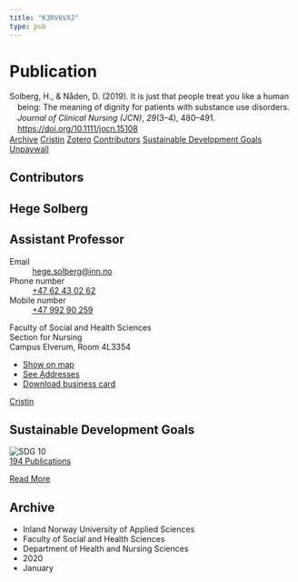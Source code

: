 ```yaml
---
title: "K3RV6VXJ"
type: pub
---
```

<h1>Publication</h1>
<article id="csl-bib-container-K3RV6VXJ" class="csl-bib-container">
  <div class="csl-bib-body" style="line-height: 1.35; padding-left: 1em; text-indent:-1em;">
  <div class="csl-entry">Solberg, H., &amp; N&#xE5;den, D. (2019). It is just that people treat you like a human being: The meaning of dignity for patients with substance use disorders. <i>Journal of Clinical Nursing (JCN)</i>, <i>29</i>(3&#x2013;4), 480&#x2013;491. <a href="https://doi.org/10.1111/jocn.15108">https://doi.org/10.1111/jocn.15108</a></div>
</div>
  <div class="csl-bib-buttons">
    <a href="#taxonomy-article-K3RV6VXJ" class="csl-bib-button">Archive</a>
    <a href alt="Cristin URL" class="csl-bib-button">Cristin</a>
    <a href alt="Zotero URL" class="csl-bib-button">Zotero</a>
    <a href="#contributors-article-K3RV6VXJ" class="csl-bib-button">Contributors</a>
    <a href="#sdg-article-K3RV6VXJ" class="csl-bib-button">Sustainable Development Goals</a>
    <a href="https://onlinelibrary.wiley.com/doi/pdfdirect/10.1111/jocn.15108" class="csl-bib-button">Unpaywall</a>
  </div>
  <div id="csl-bib-meta-container-K3RV6VXJ"></div>
</article>
<div id="csl-bib-meta-K3RV6VXJ" class="csl-bib-meta">
  <article id="contributors-article-K3RV6VXJ" class="contributors-article">
    <h1>Contributors</h1>
    <div class="personas">
<div class="vrtx-hinn-person-card">
<div class="photo">
<i class="lar la-user-circle missing-person"></i>
</div>
<div class="info">
<hgroup><h1>Hege Solberg</h1>
<h2>Assistant Professor</h2>
</hgroup><dl>
<dt>Email</dt>
<dd>
<a href="mailto:hege.solberg@inn.no">hege.solberg@inn.no</a>
</dd>
<dt>Phone number</dt>
<dd><a href="tel:+4762430262">
+47 62 43 02 62
</a></dd>
<dt>Mobile number</dt>
<dd><a href="tel:+4799290259">
+47 992 90 259
</a></dd>
</dl>
<p>
Faculty of Social and Health Sciences<br>
Section for Nursing<br>
Campus Elverum,
Room 4L3354
</p>
<ul class="vrtx-hinn-links">
<li><a href="https://www.google.com/maps?q=60.88177,11.53669">Show on map</a></li>
<li><a href="https://www.inn.no/english/find-an-employee/hege-solberg.html#vrtx-hinn-addresses">See Addresses</a></li>
<li><a href="https://www.inn.no/english/find-an-employee/hege-solberg.html?vrtx=vcf">Download business card</a></li>
</ul>
</div>
</div>
<a href="https://app.cristin.no/persons/show.jsf?id=1174827" alt="Cristin URL" class="personas-cristin">Cristin</a>
</div>
  </article>
  <article id="sdg-article-K3RV6VXJ" class="sdg-article">
    <h1>Sustainable Development Goals</h1>
    <div class="sdg-container"><div id="sdg10" class="sdg">
<img src="{{< params subfolder >}}images/sdg/sdg10_en.png" class="image" alt="SDG 10">
<div class="sdg-overlay">
<a href="{{< params subfolder >}}en/archive/?sdg=10#archive" class="sdg-publication-count"><span>194</span> Publications</a>
<p><a href="https://sdgs.un.org/goals/goal10" class="sdg-read-more">Read More</a></p>
</div>
</div></div>
  </article>
  <article id="taxonomy-article-K3RV6VXJ" class="taxonomy-article">
    <h1>Archive</h1>
    <ul>
      <li>Inland Norway University of Applied Sciences</li>
      <li>Faculty of Social and Health Sciences</li>
      <li>Department of Health and Nursing Sciences</li>
      <li>2020</li>
      <li>January</li>
    </ul>
  </article>
</div>
